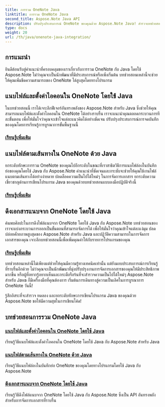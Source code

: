 ```yaml
---
title: การรวม OneNote Java
linktitle: การรวม OneNote Java
second_title: Aspose.Note Java API
description: ปรับปรุงประสบการณ์ OneNote ของคุณด้วย Aspose.Note Java! สำรวจบทช่วยสอนเกี่ยวกับการแนบไฟล์ การตั้งค่าไอคอน และการดึงไฟล์แนบโดยทางโปรแกรมโดยใช้ Java
type: docs
weight: 20
url: /th/java/onenote-java-integration/
---
```

## การแนะนำ

ยินดีต้อนรับสู่คำแนะนำที่ครอบคลุมของเราเกี่ยวกับการรวม OneNote กับ Java โดยใช้ Aspose.Note ไม่ว่าคุณจะเป็นนักพัฒนาที่มีประสบการณ์หรือเพิ่งเริ่มต้น บทช่วยสอนเหล่านี้จะช่วยให้คุณเพิ่มขีดความสามารถของ OneNote ได้สูงสุดโดยทางโปรแกรม

## แนบไฟล์และตั้งค่าไอคอนใน OneNote โดยใช้ Java
ในบทช่วยสอนนี้ เราได้เจาะลึกฟีเจอร์อันทรงพลังของ Aspose.Note สำหรับ Java ซึ่งช่วยให้คุณสามารถแนบไฟล์และตั้งค่าไอคอนใน OneNote ได้อย่างราบรื่น เราจะแนะนำคุณตลอดกระบวนการทีละขั้นตอน เพื่อให้มั่นใจว่าคุณจะเข้าใจแต่ละแนวคิดได้อย่างชัดเจน ปรับปรุงประสบการณ์การจดบันทึกของคุณโดยการเรียนรู้การบูรณาการขั้นพื้นฐานนี้

### [เรียนรู้เพิ่มเติม](./attach-file-and-set-icon/)

## แนบไฟล์ตามเส้นทางใน OneNote ด้วย Java
ยกระดับทักษะการรวม OneNote ของคุณไปอีกระดับในขณะที่เราสาธิตวิธีการแนบไฟล์ลงในบันทึกย่อของคุณโดยใช้ Java กับ Aspose.Note คำแนะนำที่ชัดเจนและกระชับจะช่วยให้คุณใช้งานไฟล์แนบตามเส้นทางได้อย่างง่ายดาย ปลดล็อคความเป็นไปได้ใหม่ๆ ในการจัดการเอกสาร ยกระดับความเชี่ยวชาญด้านการเขียนโปรแกรม Java ของคุณด้วยบทช่วยสอนแบบลงมือปฏิบัติจริงนี้

### [เรียนรู้เพิ่มเติม](./attach-file-by-path/)

## ดึงเอกสารแนบจาก OneNote โดยใช้ Java
ค้นพบศิลปะในการดึงไฟล์แนบจาก OneNote โดยใช้ Java กับ Aspose.Note บทช่วยสอนของเราจะแบ่งกระบวนการออกเป็นขั้นตอนที่สามารถจัดการได้ เพื่อให้มั่นใจว่าคุณเข้าใจแต่ละแง่มุม ปลดปล่อยศักยภาพสูงสุดของ Aspose.Note สำหรับ Java และปฏิวัติความสามารถในการจัดการเอกสารของคุณ เจาะลึกบทช่วยสอนนี้เพื่อเพิ่มคุณค่าให้กับรายการโปรแกรมของคุณ

### [เรียนรู้เพิ่มเติม](./retrieve-attachment/)

บทช่วยสอนเหล่านี้ไม่เพียงแต่ช่วยให้คุณมีความรู้ทางเทคนิคเท่านั้น แต่ยังมอบประสบการณ์การเรียนรู้ที่ราบรื่นอีกด้วย ไม่ว่าคุณจะเป็นนักพัฒนาที่มุ่งปรับปรุงงานการจัดการเอกสารของคุณให้มีประสิทธิภาพมากขึ้น หรือผู้ที่อยากรู้อยากเห็นและกระตือรือร้นที่จะสำรวจความเป็นไปได้ใหม่ๆ Aspose.Note สำหรับ Java ก็มีเครื่องมือที่คุณต้องการ เริ่มต้นการเดินทางสู่ความเป็นเลิศในการบูรณาการ OneNote วันนี้!

รู้สึกอิสระที่จะสำรวจ ทดลอง และยกระดับทักษะการเขียนโปรแกรม Java ของคุณด้วย Aspose.Note ขอให้มีความสุขในการเขียนโค้ด!
## บทช่วยสอนการรวม OneNote Java
### [แนบไฟล์และตั้งค่าไอคอนใน OneNote โดยใช้ Java](./attach-file-and-set-icon/)
เรียนรู้วิธีแนบไฟล์และตั้งค่าไอคอนใน OneNote โดยใช้ Java กับ Aspose.Note สำหรับ Java
### [แนบไฟล์ตามเส้นทางใน OneNote ด้วย Java](./attach-file-by-path/)
เรียนรู้วิธีแนบไฟล์ลงในบันทึกย่อ OneNote ของคุณโดยทางโปรแกรมโดยใช้ Java กับ Aspose.Note
### [ดึงเอกสารแนบจาก OneNote โดยใช้ Java](./retrieve-attachment/)
เรียนรู้วิธีดึงไฟล์แนบจาก OneNote โดยใช้ Java กับ Aspose.Note ซึ่งเป็น API อันทรงพลังสำหรับการจัดการเอกสารที่ราบรื่น